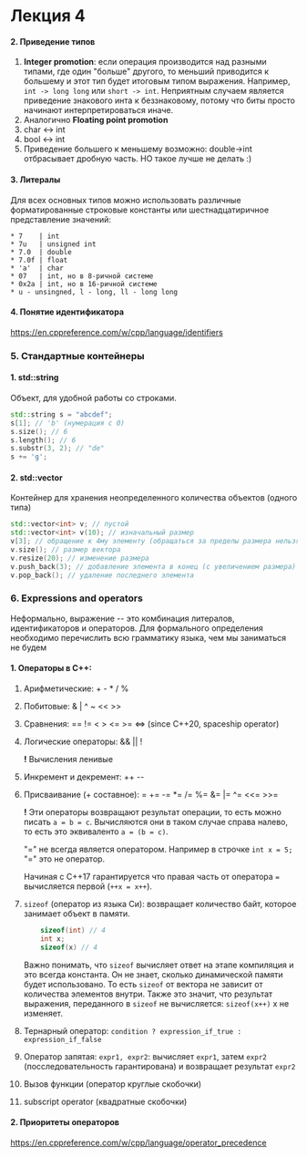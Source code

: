 # Лекция 4

#### 2. Приведение типов

1. **Integer promotion**: если операция производится над разными типами, где один "больше" другого, то меньший приводится к большему и этот тип будет итоговым типом выражения. Например, `int -> long long` или `short -> int`. Неприятным случаем является приведение знакового инта к беззнаковому, потому что биты просто начинают интерпретироваться иначе.
1. Аналогично **Floating point promotion**
1. char <-> int
1. bool <-> int
1. Приведение большего к меньшему возможно: double->int отбрасывает дробную часть. НО такое лучше не делать :)

#### 3. Литералы

Для всех основных типов можно использовать различные форматированные строковые константы или шестнадцатиричное представление значений:
    
    * 7    | int 
    * 7u   | unsigned int
    * 7.0  | double
    * 7.0f | float
    * 'a'  | char
    * 07   | int, но в 8-ричной системе
    * 0x2a | int, но в 16-ричной системе 
    * u - unsingned, l - long, ll - long long

#### 4. Понятие идентификатора

https://en.cppreference.com/w/cpp/language/identifiers

### 5. Стандартные контейнеры

#### 1. std::string

Объект, для удобной работы со строками.

```C++
std::string s = "abcdef";
s[1]; // 'b' (нумерация с 0)
s.size(); // 6
s.length(); // 6
s.substr(3, 2); // "de"
s += 'g';
```

#### 2. std::vector

Контейнер для хранения неопределенного количества объектов (одного типа)

```C++
std::vector<int> v; // пустой
std::vector<int> v(10); // изначальный размер
v[3]; // обращение к 4му элементу (обращаться за пределы размера нельзя)
v.size(); // размер вектора
v.resize(20); // изменение размера
v.push_back(3); // добавление элемента в конец (с увеличением размера)
v.pop_back(); // удаление последнего элемента
```

### 6. Expressions and operators

Неформально, выражение -- это комбинация литералов, идентификаторов и операторов. Для формального определения необходимо перечислить всю грамматику языка, чем мы заниматься не будем

#### 1. Операторы в C++:

1. Арифметические: + - * / %
1. Побитовые: & | ^ ~ << >>
1. Сравнения: == != < > <= >= <=> (since C++20, spaceship operator)
1. Логические операторы: && || !

    **!** Вычисления ленивые
1. Инкремент и декремент: ++ --
1. Присваивание (+ составное):  =  +=  -=  *=  /=  %=  &=  |=  ^=  <<=  >>=
    
    **!** Эти операторы возвращают результат операции, то есть можно писать `a = b = c`. Вычисляются они в таком случае справа налево, то есть это эквиваленто `a = (b = c)`.
    
    "=" не всегда является оператором. Например в строчке `int x = 5;` "=" это не оператор.

    Начиная с C++17 гарантируется что правая часть от оператора `=` вычисляется первой (`++x = x++`).
1. `sizeof` (оператор из языка Си): возвращает количество байт, которое занимает объект в памяти. 

    ```C++
        sizeof(int) // 4
        int x;
        sizeof(x) // 4
    ```

    Важно понимать, что `sizeof` вычисляет ответ на этапе компиляция и это всегда константа. Он не знает, сколько динамической памяти будет использовано. То есть `sizeof` от вектора не зависит от количества элементов внутри. Также это значит, что результат выражения, переданного в `sizeof` не вычисляется: `sizeof(x++)` x не изменяет.

1. Тернарный оператор: `condition ? expression_if_true : expression_if_false`
1. Оператор запятая: `expr1, expr2`: вычисляет `expr1`, затем `expr2` (посследовательность гарантирована) и возвращает результат `expr2`
1. Вызов функции (оператор круглые скобочки)
1. subscript operator (квадратные скобочки)

#### 2. Приоритеты операторов

https://en.cppreference.com/w/cpp/language/operator_precedence
